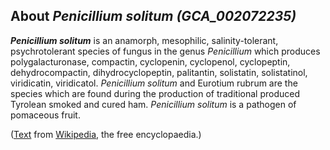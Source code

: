 About *Penicillium solitum (GCA\_002072235)* 
--------------------------------------------



***Penicillium solitum*** is an anamorph, mesophilic, salinity-tolerant,
psychrotolerant species of fungus in the genus *Penicillium* which
produces polygalacturonase, compactin, cyclopenin, cyclopenol,
cyclopeptin, dehydrocompactin, dihydrocyclopeptin, palitantin,
solistatin, solistatinol, viridicatin, viridicatol. *Penicillium
solitum* and Eurotium rubrum are the species which are found during the
production of traditional produced Tyrolean smoked and cured ham.
*Penicillium solitum* is a pathogen of pomaceous fruit.

([Text](http://en.wikipedia.org/wiki/Penicillium_solitum) from
[Wikipedia](http://en.wikipedia.org/), the free encyclopaedia.)

